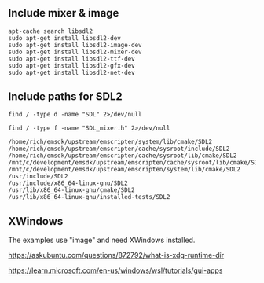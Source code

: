 #


## Include mixer & image

```shell
apt-cache search libsdl2
sudo apt-get install libsdl2-dev
sudo apt-get install libsdl2-image-dev
sudo apt-get install libsdl2-mixer-dev
sudo apt-get install libsdl2-ttf-dev
sudo apt-get install libsdl2-gfx-dev
sudo apt-get install libsdl2-net-dev
```


## Include paths for SDL2

```shell
find / -type d -name "SDL" 2>/dev/null

find / -type f -name "SDL_mixer.h" 2>/dev/null
```

```text
/home/rich/emsdk/upstream/emscripten/system/lib/cmake/SDL2
/home/rich/emsdk/upstream/emscripten/cache/sysroot/include/SDL2
/home/rich/emsdk/upstream/emscripten/cache/sysroot/lib/cmake/SDL2
/mnt/c/development/emsdk/upstream/emscripten/cache/sysroot/lib/cmake/SDL2
/mnt/c/development/emsdk/upstream/emscripten/system/lib/cmake/SDL2
/usr/include/SDL2
/usr/include/x86_64-linux-gnu/SDL2
/usr/lib/x86_64-linux-gnu/cmake/SDL2
/usr/lib/x86_64-linux-gnu/installed-tests/SDL2
```

## XWindows

The examples use "image" and need XWindows installed.

https://askubuntu.com/questions/872792/what-is-xdg-runtime-dir

https://learn.microsoft.com/en-us/windows/wsl/tutorials/gui-apps



